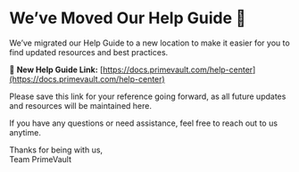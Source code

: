 # We’ve Moved Our Help Guide 🚀

We’ve migrated our Help Guide to a new location to make it easier for you to find updated resources and best practices.

📍 **New Help Guide Link:** [https://docs.primevault.com/help-center](https://docs.primevault.com/help-center)

Please save this link for your reference going forward, as all future updates and resources will be maintained here.

If you have any questions or need assistance, feel free to reach out to us anytime.

Thanks for being with us,\
Team PrimeVault
